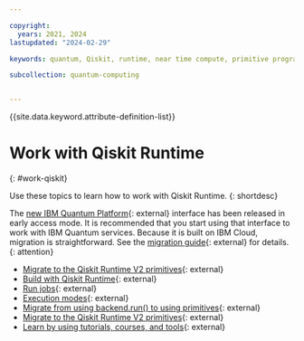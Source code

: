 ```yaml
---

copyright:
  years: 2021, 2024
lastupdated: "2024-02-29"

keywords: quantum, Qiskit, runtime, near time compute, primitive programs

subcollection: quantum-computing


---
```



{{site.data.keyword.attribute-definition-list}}

# Work with Qiskit Runtime
{: #work-qiskit}

Use these topics to learn how to work with Qiskit Runtime.
{: shortdesc}

The [new IBM Quantum Platform](https://quantum.cloud.ibm.com/){: external} interface has been released in early access mode.  It is recommended that you start using that interface to work with IBM Quantum services. Because it is built on IBM Cloud, migration is straightforward.  See the [migration guide](https://quantum.cloud.ibm.com/docs/migration-guides/classic-iqp-to-cloud-iqp){: external} for details.
{: attention}

- [Migrate to the Qiskit Runtime V2 primitives](https://docs.quantum.ibm.com/api/migration-guides/v2-primitives){: external}
- [Build with Qiskit Runtime](https://docs.quantum.ibm.com/guides){: external}
- [Run jobs](https://docs.quantum.ibm.com/guides){: external}
- [Execution modes](https://docs.quantum.ibm.com/guides/execution-modes){: external}
- [Migrate from using backend.run() to using primitives](https://docs.quantum.ibm.com/api/migration-guides/qiskit-runtime){: external}
- [Migrate to the Qiskit Runtime V2 primitives](https://docs.quantum.ibm.com/api/migration-guides/v2-primitives){: external}
- [Learn by using tutorials, courses, and tools](https://learning.quantum.ibm.com){: external}
